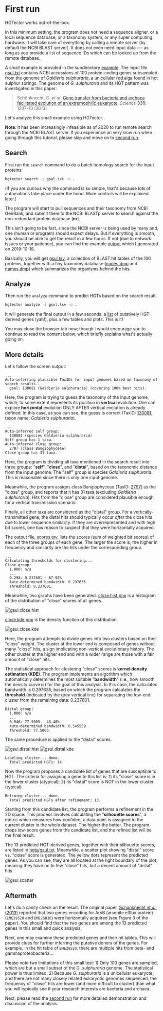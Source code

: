 First run
=========

HGTector works out-of-the-box.

In this minimum setting, the program does not need a sequence aligner, or a local sequence database, or a taxonomy system, or any super computing hardware. It will take care of everything by calling a remote server (by default the NCBI BLAST server). It does not even need input data --- as long as you provide a list of sequence IDs which can be looked up from the remote database.

A small example is provided in the subdirectory [example](../example). The input file [gsul.txt](../example/gsul.txt) contains NCBI accessions of 100 protein-coding genes subsampled from the genome of [_Galdieria sulphuraria_](https://en.wikipedia.org/wiki/Galdieria_sulphuraria), a unicellular red alga found in hot sulphur springs. The genome of _G. sulphuraria_ and its HGT pattern was investigated in this paper:

> Schönknecht, G. _et al_. [Gene transfer from bacteria and archaea facilitated evolution of an extremophilic eukaryote](https://science.sciencemag.org/content/339/6124/1207.long). _Science_ **339**, 1207-10 (2013)

Let's analyze this small example using HGTector.

**Note**: It has been increasingly infeasible as of 2020 to run remote search through the NCBI BLAST server. If you experience an very slow run when going through this tutorial, please skip and move on to [second run](2ndrun.md).


## Search

First run the `search` command to do a batch homology search for the input proteins:

```bash
hgtector search -i gsul.txt -o .
```

(If you are curious why the command is so simple, that's because lots of automations take place under the hood. More controls will be explained later.)

The program will start to pull sequences and their taxonomy from NCBI GenBank, and submit them to the NCBI BLASTp server to search against the non-redundant protein database (**nr**).

This isn't going to be fast, since the NCBI server is being used by many and, one (human or program) should expect delays. But if everything is smooth, you should be able to get the result in a few hours. If not (due to network issues ~~or your patience~~), you can find the example [output](../example/output) which I generated on 2019-10-16.

Basically, you will get [gsul.tsv](../example/output/gsul.tsv), a collection of BLAST hit tables of the 100 proteins, together with a tiny taxonomy database ([nodes.dmp](../example/output/nodes.dmp) and [names.dmp](../example/output/names.dmp)) which summarizes the organisms behind the hits.


## Analyze

Then run the `analyze` command to predict HGTs based on the search result.

```bash
hgtector analyze -i gsul.tsv -o .
```

It will generate the final output in a few seconds: a [list](../example/output/hgts/gsul.txt) of putatively HGT-derived genes (yah!), plus a few tables and plots. This is it!

You may close the browser tab now; though I would encourage you to continue to read the content below, which briefly explains what's actually going on.


## More details

Let's follow the screen output:

```
...
Auto-inferring plausible TaxIDs for input genomes based on taxonomy of search results...
  gsul: 130081 (Galdieria sulphuraria) (covering 100% best hits).
```

Here, the program is trying to guess the taxonomy of the input genome, which, to some extent represents its position in **vertical** evolution. One can explore **horizontal** evolution ONLY AFTER vertical evolution is already defined. In this case, as you can see, the guess is correct (TaxID: [130081](https://www.ncbi.nlm.nih.gov/Taxonomy/Browser/wwwtax.cgi?mode=Info&id=130081), taxon name: _Galdieria sulphuraria_).

```
...
Auto-inferred self group:
  130081 (species Galdieria sulphuraria)
Self group has 1 taxa.
Auto-inferred close group:
  2797 (class Bangiophyceae)
Close group has 31 taxa.
```

Here, the program is dividing all taxa mentioned in the search result into three groups: "**self**", "**close**", and "**distal**", based on the taxonomic distance from the input genome. The "self" group is species _Galdieria sulphuraria_. This is reasonable since there is only one input genome.

Meanwhile, the program assigns class Bangiophyceae (TaxID: [2797](https://www.ncbi.nlm.nih.gov/Taxonomy/Browser/wwwtax.cgi?mode=Info&id=2797)) as the "close" group, and reports that it has 31 taxa (excluding _Galdieria sulphuraria_). Hits from the "close" group are considered plausible enough for a vertical transmission scenario.

Finally, all other taxa are considered as the "distal" group. For a vertically-transmitted gene, the distal hits should typically occur _after_ the close hits due to lower sequence similarity. If they are overrepresented and with high bit scores, one has reason to suspect that they were horizontally acquired.

The output file, [scores.tsv](../example/output/scores.tsv), lists the scores (sum of weighted bit scores) of each of the three groups of each gene. The larger the score is, the higher in frequency and similarity are the hits under the corresponding group.

```
...
Calculating thresholds for clustering...
Close group:
  1.000: n/a
  ...
  0.298: 0.237601 - 67.92%
  Auto-determined bandwidth: 0.297635.
  Threshold: 0.237601.
```

Meanwhile, two graphs have been generated. [close.hist.png](../example/output/close.hist.png) is a histogram of the distribution of "close" scores of all genes.

![gsul.close.hist](../example/output/close.hist.png "Close score histogram")

[close.kde.png](../example/output/close.kde.png) is the density function of this distribution.

![gsul.close.kde](../example/output/close.kde.png "Close score density plot")

Here, the program attempts to divide genes into two clusters based on their "close" weight. The cluster at the lower end is composed of genes without many "close" hits, a sign implicating non-vertical evolutionary history. The other cluster at the higher end and with a wider range are those with a fair amount of "close" hits. 

The statistical approach for clustering "close" scores is **kernel density estimation (KDE)**. The program implements an algorithm which automatically determines the most suitable "**bandwidth**" (i.e., how smooth the density curve is) for the goal of this analysis. In this case, the calculated bandwidth is 0.297635, based on which the program calculates the **threshold** (indicated by the grey vertical line) for separating the low-end cluster from the remaining data: 0.237601.

```
Distal group:
  1.000: n/a
  ...
  0.546: 77.5005 - 43.40%
  Auto-determined bandwidth: 0.545559.
  Threshold: 77.5005.
```

The same procedure is applied to the "distal" scores.

![gsul.distal.hist](../example/output/distal.hist.png "Distal score histogram")
![gsul.distal.kde](../example/output/distal.kde.png "Distal score density plot")

```
Labeling cluster... done.
  Total predicted HGTs: 14.
```

Now the program proposes a candidate list of genes that are susceptible to HGT. The criteria for assigning a gene to this list is: 1) its "close" score is in the lower cluster (atypical); 2) its "distal" score is NOT in the lower cluster (typical).

```
Refining cluster... done.
  Total predicted HGTs after refinement: 13.
```

Starting from this candidate list, the program performs a refinement in the 2D space. This process involves calculating the "**silhouette scores**", a metric which measures how confident a data point is assigned to the current cluster in the whole dataset. The higher the better. The program drops low-score genes from the candidate list, and the refined list will be the final result.

The 13 predicted HGT-derived genes, together with their silhouette scores, are listed in [hgts/gsul.txt](../example/output/hgts/gsul.txt). Meanwhile, a scatter plot showing "distal" score vs. "close" score is generated. The yellow dots represent the predicted genes. As you can see, they are all located at the right boundary of the plot, meaning they have no to few "close" hits, but a decent amount of "distal" hits.

![gsul.scatter](../example/output/scatter.png "Distal vs. close scatter plot")

## Aftermath

Let's do a sanity check on the result. The original paper, [Schönknecht _et al_. (2013)](https://science.sciencemag.org/content/339/6124/1207.long) reported that two genes encoding for ArsB (arsenite efflux protein) (`EME29520` and `EME26816`) were horizontally acquired (see Figure 3 of the paper). You should find that the two genes are among the 13 predicted genes in this small and quick analysis.

Next, one may examine these predicted genes and their hit tables. This will provide clues for further inferring the putative donors of the genes. For example, in the hit table of `EME29520`, there are multiple hits from beta- and gammaproteobacteria...

Please note two limitations of this small test: 1) Only 100 genes are sampled, which are but a small subset of the _G. sulphuraria_ genome. The statistical power is thus limited. 2) Because _G. sulphuraria_ is a unicellular eukaryote, and there are not many closely related eukaryotic genomes sequenced, the frequency of "close" hits are lower (and more difficult to cluster) than what you will typically see if your research interests are bacteria and archaea.

Next, please read the [second run](2ndrun.md) for more detailed demonstration and discussion of the analysis.
